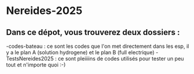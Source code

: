 # Nereides-2025
## Dans ce dépot, vous trouverez deux dossiers :
 -codes-bateau : ce sont les codes que l'on met directement dans les esp, il y a le plan A (solution hydrogene) et le plan B (full electrique)
 -TestsNereides2025 : ce sont pleiiiins de codes utilisés pour tester un peu tout et n'importe quoi :-)
